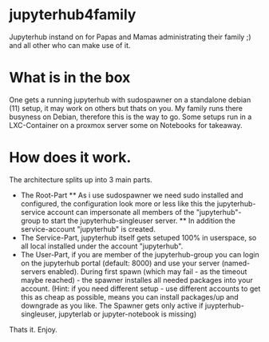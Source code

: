 # jupyterhub4family
Jupyterhub instand on for Papas and Mamas administrating their family ;) and all other who can make use of it.

# What is in the box
One gets a running jupyterhub with sudospawner on a standalone debian (11) setup, it may work on others but thats on you.
My family runs there busyness on Debian, therefore this is the way to go. Some setups run in a LXC-Container on a proxmox server some on Notebooks for takeaway.

# How does it work.
The architecture splits up into 3 main parts.

* The Root-Part
** As i use sudospawner we need sudo installed and configured, the configuration look more or less like this the jupyterhub-service account can impersonate all members of the "jupyterhub"-group to start the jupyterhub-singleuser server.
** In addition the service-account "jupyterhub" is created.
* The Service-Part, jupyterhub itself gets setuped 100% in userspace, so all local installed under the account "jupyterhub".
* The User-Part, if you are member of the jupyterhub-group you can login on the jupyterhub portal (default: 8000) and use your server (named-servers enabled). During first spawn (which may fail - as the timeout maybe reached) - the spawner installes all needed packages into your account. (Hint: if you need different setup - use different accounts to get this as cheap as possible, means you can install packages/up and downgrade as you like. The Spawner gets only active if juypterhub-singleuser, jupyterlab or jupyter-notebook is missing)

Thats it.
Enjoy.